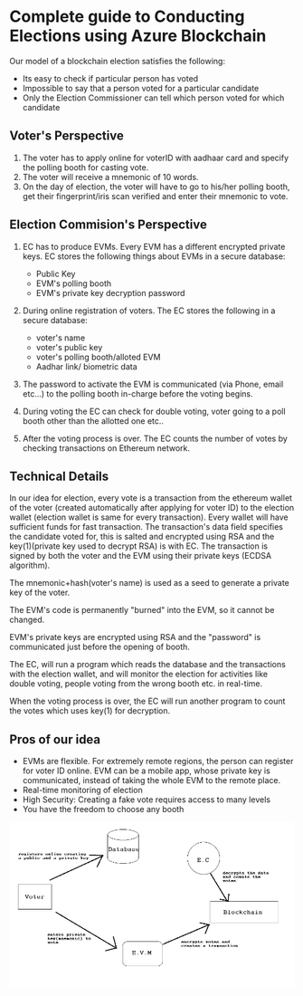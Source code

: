 Complete guide to Conducting Elections using Azure Blockchain
=============================================================

Our model of a blockchain election satisfies the following:

* Its easy to check if particular person has voted
* Impossible to say that a person voted for a particular candidate
* Only the Election Commissioner can tell which person voted for which candidate

Voter's Perspective
-------------------

1. The voter has to apply online for voterID with aadhaar card and specify the polling booth for casting vote.
2. The voter will receive a mnemonic of 10 words.
3. On the day of election, the voter will have to go to his/her polling booth, get their fingerprint/iris scan verified and enter their mnemonic to vote.

Election Commision's Perspective
--------------------------------

1. EC has to produce EVMs. Every EVM has a different encrypted private keys.
EC stores the following things about EVMs in a secure database:
    * Public Key
    * EVM's polling booth
    * EVM's private key decryption password

2. During online registration of voters. The EC stores the following in a secure database:
    * voter's name 
    * voter's public key
    * voter's polling booth/alloted EVM
    * Aadhar link/ biometric data

3. The password to activate the EVM is communicated (via Phone, email etc...) to the polling booth in-charge before the voting begins.
4. During voting the EC can check for double voting, voter going to a poll booth other than the allotted one etc..
5. After the voting process is over. The EC counts the number of votes by checking transactions on Ethereum network.


Technical Details
-----------------


In our idea for election, every vote is a transaction from the ethereum wallet of the voter (created automatically after applying for voter ID) to the election wallet (election wallet is same for every transaction). Every wallet will have sufficient funds for fast transaction. The transaction's data field specifies the candidate voted for, this is salted and encrypted using RSA and the key(1)(private key used to decrypt RSA)  is with EC. The transaction is signed by both the voter and the EVM using their private keys (ECDSA algorithm).

The mnemonic+hash(voter's name) is used as a seed to generate a private key of the voter.

The EVM's code is permanently "burned" into the EVM, so it cannot be changed.

EVM's private keys are encrypted using RSA and the "password" is communicated just before the opening of booth.

The EC, will run a program which reads the database and the transactions with the election wallet, and will monitor the election for activities like double voting, people voting from the wrong booth etc. in real-time.

When the voting process is over, the EC will run another program to count the votes which uses key(1) for decryption.

Pros of our idea
----------------

* EVMs are flexible. For extremely remote regions, the person can register for voter ID online. EVM can be a mobile app, whose private key is communicated, instead of taking the whole EVM to the remote place.
* Real-time monitoring of election
* High Security: Creating a fake vote requires access to many levels
* You have the freedom to choose any booth

![Flow Diagram](codefundo-min.png)
